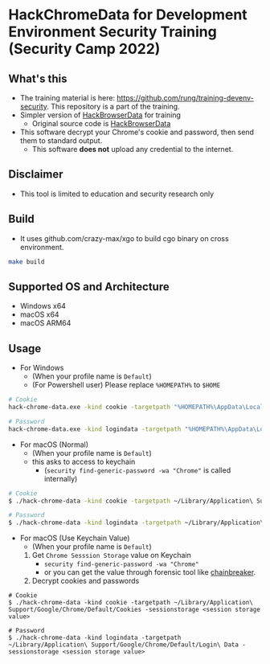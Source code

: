 # HackChromeData for Development Environment Security Training (Security Camp 2022)
## What's this
- The training material is here: https://github.com/rung/training-devenv-security. This repository is a part of the training.
- Simpler version of [HackBrowserData](https://github.com/moonD4rk/HackBrowserData) for training
  - Original source code is [HackBrowserData](https://github.com/moonD4rk/HackBrowserData) 
- This software decrypt your Chrome's cookie and password, then send them to standard output.
  - This software **does not** upload any credential to the internet.

## Disclaimer
- This tool is limited to education and security research only

## Build
- It uses github.com/crazy-max/xgo to build cgo binary on cross environment.
```bash
make build
```

## Supported OS and Architecture
- Windows x64
- macOS x64
- macOS ARM64

## Usage
- For Windows
  - (When your profile name is `Default`)
  - (For Powershell user) Please replace `%HOMEPATH%` to `$HOME`
```bash
# Cookie
hack-chrome-data.exe -kind cookie -targetpath "%HOMEPATH%\AppData\Local\Google\Chrome\User Data\Default\Network\Cookies" -localstate "%HOMEPATH%\AppData\Local\Google\Chrome\User Data\Local State"

# Password
hack-chrome-data.exe -kind logindata -targetpath "%HOMEPATH%\AppData\Local\Google\Chrome\User Data\Default\Login Data" -localstate "%HOMEPATH%\AppData\Local\Google\Chrome\User Data\Local State"
```

- For macOS (Normal)
  - (When your profile name is `Default`)
  - this asks to access to keychain
    - (`security find-generic-password -wa "Chrome"` is called internally)
````bash
# Cookie
$ ./hack-chrome-data -kind cookie -targetpath ~/Library/Application\ Support/Google/Chrome/Default/Cookies

# Password
$ ./hack-chrome-data -kind logindata -targetpath ~/Library/Application\ Support/Google/Chrome/Default/Login\ Data

````

- For macOS (Use Keychain Value)
  - (When your profile name is `Default`)
  1. Get `Chrome Sesssion Storage` value on Keychain
      - `security find-generic-password -wa "Chrome"`
      - or you can get the value through forensic tool like [chainbreaker](https://github.com/n0fate/chainbreaker).
  2. Decrypt cookies and passwords 
```
# Cookie
$ ./hack-chrome-data -kind cookie -targetpath ~/Library/Application\ Support/Google/Chrome/Default/Cookies -sessionstorage <session storage value>

# Password
$ ./hack-chrome-data -kind logindata -targetpath ~/Library/Application\ Support/Google/Chrome/Default/Login\ Data -sessionstorage <session storage value>
```

